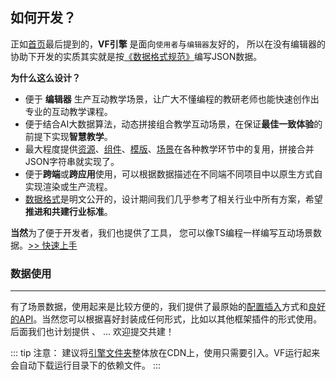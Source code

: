 ## 如何开发？

正如[首页](../)最后提到的，**VF引擎** 是面向`使用者`与`编辑器`友好的，
所以在没有编辑器的协助下开发的实质其实就是按[《数据格式规范》](../handbook/data.md)编写JSON数据。

**为什么这么设计？**

- 便于 **编辑器** 生产互动教学场景，让广大不懂编程的教研老师也能快速创作出专业的互动教学课程。
- 便于结合AI大数据算法，动态拼接组合教学互动场景，在保证**最佳一致体验**的前提下实现**智慧教学**。
- 最大程度提供[资源]()、[组件]()、[模版]()、[场景]()在各种教学环节中的复用，拼接合并JSON字符串就实现了。
- 便于**跨端**或**跨应用**使用，可以根据数据描述在不同端不同项目中以原生方式自实现渲染或生产流程。
- [数据格式](../handbook/data.md)是明文公开的，设计期间我们几乎参考了相关行业中所有方案，希望**推进和共建行业标准**。

**当然**为了便于开发者，我们也提供了<Badge text="vf-cli" vertical="middle"/>工具，
您可以像TS编程一样编写互动场景数据。[>> 快速上手](../getstart/introduction.md)

### 数据使用
---
有了场景数据，使用起来是比较方便的，我们提供了最原始的[配置插入](../handbook/option.md)方式和[良好的API]()。当然您可以根据喜好封装成任何形式，比如以其他框架插件的形式使用。
后面我们也计划提供 <Badge text="vf-vue" vertical="middle"/>、<Badge text="vf-react" vertical="middle"/> ... 欢迎提交共建！

::: tip 注意：
建议将[引擎文件夹]()整体放在CDN上，使用只需要引入<Badge text="vf.js" vertical="middle"/>。VF运行起来会自动下载运行目录下的依赖文件。
:::
